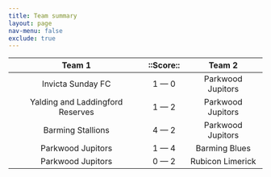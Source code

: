 ```yaml
---
title: Team summary
layout: page
nav-menu: false
exclude: true
---
```




|              Team 1              |  ::Score::  |      Team 2       |
|:--------------------------------:|:-----------:|:-----------------:|
|        Invicta Sunday FC         | 1 &mdash; 0 | Parkwood Jupitors |
| Yalding and Laddingford Reserves | 1 &mdash; 2 | Parkwood Jupitors |
|        Barming Stallions         | 4 &mdash; 2 | Parkwood Jupitors |
|        Parkwood Jupitors         | 1 &mdash; 4 |   Barming Blues   |
|        Parkwood Jupitors         | 0 &mdash; 2 | Rubicon Limerick  |

 <br /><br /><br />